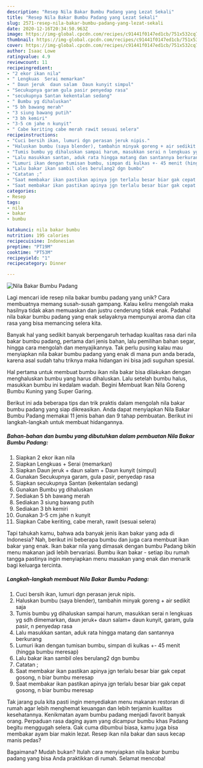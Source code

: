 ```yaml
---
description: "Resep Nila Bakar Bumbu Padang yang Lezat Sekali"
title: "Resep Nila Bakar Bumbu Padang yang Lezat Sekali"
slug: 2571-resep-nila-bakar-bumbu-padang-yang-lezat-sekali
date: 2020-12-16T20:34:50.963Z
image: https://img-global.cpcdn.com/recipes/c91441f0147ed1cb/751x532cq70/nila-bakar-bumbu-padang-foto-resep-utama.jpg
thumbnail: https://img-global.cpcdn.com/recipes/c91441f0147ed1cb/751x532cq70/nila-bakar-bumbu-padang-foto-resep-utama.jpg
cover: https://img-global.cpcdn.com/recipes/c91441f0147ed1cb/751x532cq70/nila-bakar-bumbu-padang-foto-resep-utama.jpg
author: Isaac Lowe
ratingvalue: 4.9
reviewcount: 11
recipeingredient:
- "2 ekor ikan nila"
- " Lengkuas  Serai memarkan"
- " Daun jeruk  daun salam  Daun kunyit simpul"
- "Secukupnya garam gula pasir penyedap rasa"
- "secukupnya Santan kekentalan sedang"
- " Bumbu yg dihaluskan"
- "5 bh bawang merah"
- "3 siung bawang putih"
- "3 bh kemiri"
- "3-5 cm jahe n kunyit"
- " Cabe keriting cabe merah rawit sesuai selera"
recipeinstructions:
- "Cuci bersih ikan, lumuri dgn perasan jeruk nipis."
- "Haluskan bumbu (saya blender), tambahin minyak goreng + air sedikit saja"
- "Tumis bumbu yg dihaluskan sampai harum, masukkan serai n lengkuas yg sdh dimemarkan, daun jeruk+ daun salam+ daun kunyit, garam, gula pasir, n penyedap rasa"
- "Lalu masukkan santan, aduk rata hingga matang dan santannya berkurang"
- "Lumuri ikan dengan tumisan bumbu, simpan di kulkas +- 45 menit (hingga bumbu meresap)"
- "Lalu bakar ikan sambil oles berulang2 dgn bumbu"
- "Catatan ;"
- "Saat membakar ikan pastikan apinya jgn terlalu besar biar gak cepat gosong, n biar bumbu meresap"
- "Saat membakar ikan pastikan apinya jgn terlalu besar biar gak cepat gosong, n biar bumbu meresap"
categories:
- Resep
tags:
- nila
- bakar
- bumbu

katakunci: nila bakar bumbu 
nutrition: 195 calories
recipecuisine: Indonesian
preptime: "PT19M"
cooktime: "PT53M"
recipeyield: "1"
recipecategory: Dinner

---
```



![Nila Bakar Bumbu Padang](https://img-global.cpcdn.com/recipes/c91441f0147ed1cb/751x532cq70/nila-bakar-bumbu-padang-foto-resep-utama.jpg)

Lagi mencari ide resep nila bakar bumbu padang yang unik? Cara membuatnya memang susah-susah gampang. Kalau keliru mengolah maka hasilnya tidak akan memuaskan dan justru cenderung tidak enak. Padahal nila bakar bumbu padang yang enak selayaknya mempunyai aroma dan cita rasa yang bisa memancing selera kita.

Banyak hal yang sedikit banyak berpengaruh terhadap kualitas rasa dari nila bakar bumbu padang, pertama dari jenis bahan, lalu pemilihan bahan segar, hingga cara mengolah dan menyajikannya. Tak perlu pusing kalau mau menyiapkan nila bakar bumbu padang yang enak di mana pun anda berada, karena asal sudah tahu triknya maka hidangan ini bisa jadi suguhan spesial.

Hal pertama untuk membuat bumbu ikan nila bakar bisa dilakukan dengan menghaluskan bumbu yang harus dihaluskan. Lalu setelah bumbu halus, masukkan bumbu ini kedalam wadah. Begini Membuat Ikan Nila Goreng Bumbu Kuning yang Super Garing.


Berikut ini ada beberapa tips dan trik praktis dalam mengolah nila bakar bumbu padang yang siap dikreasikan. Anda dapat menyiapkan Nila Bakar Bumbu Padang memakai 11 jenis bahan dan 9 tahap pembuatan. Berikut ini langkah-langkah untuk membuat hidangannya.

<!--inarticleads1-->

##### Bahan-bahan dan bumbu yang dibutuhkan dalam pembuatan Nila Bakar Bumbu Padang:

1. Siapkan 2 ekor ikan nila
1. Siapkan  Lengkuas + Serai (memarkan)
1. Siapkan  Daun jeruk + daun salam + Daun kunyit (simpul)
1. Gunakan Secukupnya garam, gula pasir, penyedap rasa
1. Siapkan secukupnya Santan (kekentalan sedang)
1. Gunakan  Bumbu yg dihaluskan
1. Sediakan 5 bh bawang merah
1. Sediakan 3 siung bawang putih
1. Sediakan 3 bh kemiri
1. Gunakan 3-5 cm jahe n kunyit
1. Siapkan  Cabe keriting, cabe merah, rawit (sesuai selera)


Tapi tahukah kamu, bahwa ada banyak jenis ikan bakar yang ada di Indonesia? Nah, berikut ini beberapa bumbu dan juga cara membuat ikan bakar yang enak. Ikan bakar nila yang dimasak dengan bumbu Padang bikin menu makanan jadi lebih bervariasi. Bumbu ikan bakar - setiap ibu rumah tangga pastinya ingin menyiapkan menu masakan yang enak dan menarik bagi keluarga tercinta. 

<!--inarticleads2-->

##### Langkah-langkah membuat Nila Bakar Bumbu Padang:

1. Cuci bersih ikan, lumuri dgn perasan jeruk nipis.
1. Haluskan bumbu (saya blender), tambahin minyak goreng + air sedikit saja
1. Tumis bumbu yg dihaluskan sampai harum, masukkan serai n lengkuas yg sdh dimemarkan, daun jeruk+ daun salam+ daun kunyit, garam, gula pasir, n penyedap rasa
1. Lalu masukkan santan, aduk rata hingga matang dan santannya berkurang
1. Lumuri ikan dengan tumisan bumbu, simpan di kulkas +- 45 menit (hingga bumbu meresap)
1. Lalu bakar ikan sambil oles berulang2 dgn bumbu
1. Catatan ;
1. Saat membakar ikan pastikan apinya jgn terlalu besar biar gak cepat gosong, n biar bumbu meresap
1. Saat membakar ikan pastikan apinya jgn terlalu besar biar gak cepat gosong, n biar bumbu meresap


Tak jarang pula kita pasti ingin menyediakan menu makanan restoran di rumah agar lebih menghemat keuangan dan lebih terjamin kualitas kesehatannya. Kenikmatan ayam bumbu padang menjadi favorit banyak orang. Perpaduan rasa daging ayam yang dicampur bumbu khas Padang begitu menggugah selera. Gak cuma dibumbui biasa, kamu juga bisa membakar ayam biar makin lezat. Resep ikan nila bakar dan saus kecap manis pedas? 

Bagaimana? Mudah bukan? Itulah cara menyiapkan nila bakar bumbu padang yang bisa Anda praktikkan di rumah. Selamat mencoba!
